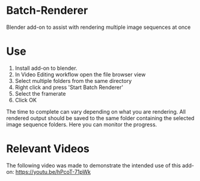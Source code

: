 # Batch-Renderer
Blender add-on to assist with rendering multiple image sequences at once

# Use
1. Install add-on to blender.
2. In Video Editing workflow open the file browser view
3. Select multiple folders from the same directory
4. Right click and press 'Start Batch Renderer'
5. Select the framerate
6. Click OK

The time to complete can vary depending on what you are rendering. All rendered output should be saved to the same folder containing the selected image sequence folders. 
Here you can monitor the progress. 

# Relevant Videos
The following video was made to demonstrate the intended use of this add-on: https://youtu.be/hPcoT-71pWk
